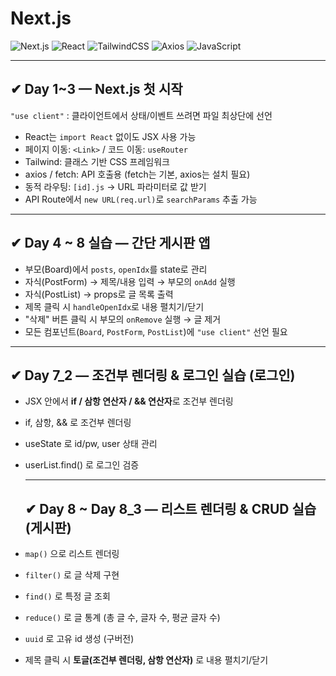 # Next.js 

![Next.js](https://img.shields.io/badge/Next.js-black?style=flat-square&logo=next.js)
![React](https://img.shields.io/badge/React-61DAFB?style=flat-square&logo=react)
![TailwindCSS](https://img.shields.io/badge/Tailwind_CSS-38B2AC?style=flat-square&logo=tailwind-css)
![Axios](https://img.shields.io/badge/Axios-5A29E4?style=flat-square&logo=axios)
![JavaScript](https://img.shields.io/badge/JavaScript-F7DF1E?style=flat-square&logo=javascript)

---

## ✔ Day 1~3 — Next.js 첫 시작

`"use client"` : 클라이언트에서 상태/이벤트 쓰려면 파일 최상단에 선언
- React는 `import React` 없이도 JSX 사용 가능
- 페이지 이동: `<Link>` / 코드 이동: `useRouter`
- Tailwind: 클래스 기반 CSS 프레임워크
- axios / fetch: API 호출용 (fetch는 기본, axios는 설치 필요)
- 동적 라우팅: `[id].js` → URL 파라미터로 값 받기
- API Route에서 `new URL(req.url)`로 `searchParams` 추출 가능

---

## ✔ Day 4 ~ 8 실습 — 간단 게시판 앱

- 부모(Board)에서 `posts`, `openIdx`를 state로 관리
- 자식(PostForm) → 제목/내용 입력 → 부모의 `onAdd` 실행
- 자식(PostList) → props로 글 목록 출력
- 제목 클릭 시 `handleOpenIdx`로 내용 펼치기/닫기
- "삭제" 버튼 클릭 시 부모의 `onRemove` 실행 → 글 제거
- 모든 컴포넌트(`Board`, `PostForm`, `PostList`)에 `"use client"` 선언 필요

---

## ✔ Day 7_2  — 조건부 렌더링 & 로그인 실습 (로그인)

- JSX 안에서 **if / 삼항 연산자 / && 연산자**로 조건부 렌더링 
- if, 삼항, && 로 조건부 렌더링
- useState 로 id/pw, user 상태 관리
- userList.find() 로 로그인 검증

  ---
  ## ✔ Day 8 ~  Day 8_3   — 리스트 렌더링 & CRUD 실습 (게시판)
- `map()` 으로 리스트 렌더링  
- `filter()` 로 글 삭제 구현  
- `find()` 로 특정 글 조회  
- `reduce()` 로 글 통계 (총 글 수, 글자 수, 평균 글자 수)  
- `uuid` 로 고유 id 생성  (구버전)
- 제목 클릭 시 **토글(조건부 렌더링, 삼항 연산자)** 로 내용 펼치기/닫기  

  
  
